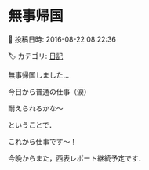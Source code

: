 # 無事帰国

📅 投稿日時: 2016-08-22 08:22:36

🏷️ カテゴリ: [日記](cc4b5682fb7b8b144980957a978653fb0.md)

無事帰国しました…


今日から普通の仕事（涙）


耐えられるかな～





ということで．


これから仕事です～！





今晩からまた，西表レポート継続予定です．
